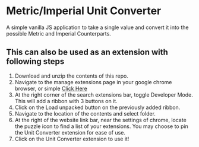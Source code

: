 # Metric/Imperial Unit Converter

A simple vanilla JS application to take a single value and convert it into the possible Metric and Imperial Counterparts.

## This can also be used as an extension with following steps

1. Download and unzip the contents of this repo.
2. Navigate to the manage extensions page in your google chrome browser, or simple [Click Here](chrome://extensions/) 
3. At the right corner of the search extensions bar, toggle Developer Mode. This will add a ribbon with 3 buttons on it.
4. Click on the Load unpacked button on the previously added ribbon.
5. Navigate to the location of the contents and select folder.
6. At the right of the website link bar, near the settings of chrome, locate the puzzle icon to find a list of your extensions. You may choose to pin the Unit Converter extension for ease of use. 
7. Click on the Unit Converter extension to use it!
